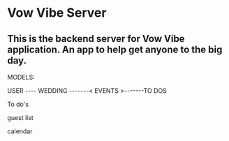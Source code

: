 # Vow Vibe Server
## This is the backend server for Vow Vibe application. An app to help get anyone to the big day. 

MODELS:

USER ---- WEDDING  -------< EVENTS >-------TO DOS
                 
To do's 


guest list

calendar
